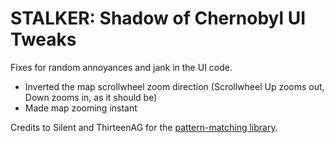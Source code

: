 # STALKER: Shadow of Chernobyl UI Tweaks
Fixes for random annoyances and jank in the UI code.  
* Inverted the map scrollwheel zoom direction (Scrollwheel Up zooms out, Down zooms in, as it should be)
* Made map zooming instant


Credits to Silent and ThirteenAG for the [pattern-matching library](https://github.com/CookiePLMonster/ModUtils/).
